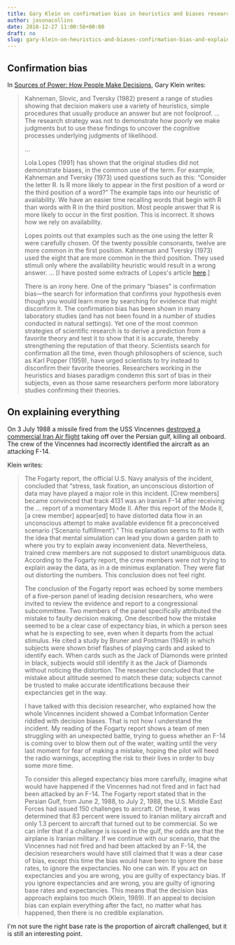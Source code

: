 ```yaml
---
title: Gary Klein on confirmation bias in heuristics and biases research, and explaining everything
author: jasonacollins
date: 2018-12-27 11:00:58+00:00
draft: no
slug: gary-klein-on-heuristics-and-biases-confirmation-bias-and-explaining-everything
---
```


## Confirmation bias

In [Sources of Power: How People Make Decisions](https://jasoncollins.blog/gary-kleins-sources-of-power-how-people-make-decisions/), Gary Klein writes:

>Kahneman, Slovic, and Tversky (1982) present a range of studies showing that decision makers use a variety of heuristics, simple procedures that usually produce an answer but are not foolproof. ... The research strategy was not to demonstrate how poorly we make judgments but to use these findings to uncover the cognitive processes underlying judgments of likelihood.
>
>...
>
>Lola Lopes (1991) has shown that the original studies did not demonstrate biases, in the common use of the term. For example, Kahneman and Tversky (1973) used questions such as this: “Consider the letter R. Is R more likely to appear in the first position of a word or the third position of a word?” The example taps into our heuristic of availability. We have an easier time recalling words that begin with R than words with R in the third position. Most people answer that R is more likely to occur in the first position. This is incorrect. It shows how we rely on availability.
>
>Lopes points out that examples such as the one using the letter R were carefully chosen. Of the twenty possible consonants, twelve are more common in the first position. Kahneman and Tversky (1973) used the eight that are more common in the third position. They used stimuli only where the availability heuristic would result in a wrong answer. ... [I have posted some extracts of Lopes's article [here](https://jasoncollins.blog/the-rhetoric-of-irrationality/).]
>
>There is an irony here. One of the primary “biases” is confirmation bias—the search for information that confirms your hypothesis even though you would learn more by searching for evidence that might disconfirm it. The confirmation bias has been shown in many laboratory studies (and has not been found in a number of studies conducted in natural settings). Yet one of the most common strategies of scientific research is to derive a prediction from a favorite theory and test it to show that it is accurate, thereby strengthening the reputation of that theory. Scientists search for confirmation all the time, even though philosophers of science, such as Karl Popper (1959), have urged scientists to try instead to disconfirm their favorite theories. Researchers working in the heuristics and biases paradigm condemn this sort of bias in their subjects, even as those same researchers perform more laboratory studies confirming their theories.

## On explaining everything

On 3 July 1988 a missile fired from the USS Vincennes [destroyed a commercial Iran Air flight](https://en.wikipedia.org/wiki/Iran_Air_Flight_655) taking off over the Persian gulf, killing all onboard. The crew of the Vincennes had incorrectly identified the aircraft as an attacking F-14.

Klein writes:

>The Fogarty report, the official U.S. Navy analysis of the incident, concluded that “stress, task fixation, an unconscious distortion of data may have played a major role in this incident. [Crew members] became convinced that track 4131 was an Iranian F-14 after receiving the ... report of a momentary Mode II. After this report of the Mode II, [a crew member] appear[ed] to have distorted data flow in an unconscious attempt to make available evidence fit a preconceived scenario (‘Scenario fulfillment’).” This explanation seems to fit in with the idea that mental simulation can lead you down a garden path to where you try to explain away inconvenient data. Nevertheless, trained crew members are not supposed to distort unambiguous data. According to the Fogarty report, the crew members were not trying to explain away the data, as in a de minimus explanation. They were flat out distorting the numbers. This conclusion does not feel right.
>
>The conclusion of the Fogarty report was echoed by some members of a five-person panel of leading decision researchers, who were invited to review the evidence and report to a congressional subcommittee. Two members of the panel specifically attributed the mistake to faulty decision making. One described how the mistake seemed to be a clear case of expectancy bias, in which a person sees what he is expecting to see, even when it departs from the actual stimulus. He cited a study by Bruner and Postman (1949) in which subjects were shown brief flashes of playing cards and asked to identify each. When cards such as the Jack of Diamonds were printed in black, subjects would still identify it as the Jack of Diamonds without noticing the distortion. The researcher concluded that the mistake about altitude seemed to match these data; subjects cannot be trusted to make accurate identifications because their expectancies get in the way.
>
>I have talked with this decision researcher, who explained how the whole Vincennes incident showed a Combat Information Center riddled with decision biases. That is not how I understand the incident. My reading of the Fogarty report shows a team of men struggling with an unexpected battle, trying to guess whether an F-14 is coming over to blow them out of the water, waiting until the very last moment for fear of making a mistake, hoping the pilot will heed the radio warnings, accepting the risk to their lives in order to buy some more time.
>
>To consider this alleged expectancy bias more carefully, imagine what would have happened if the Vincennes had not fired and in fact had been attacked by an F-14. The Fogarty report stated that in the Persian Gulf, from June 2, 1988, to July 2, 1988, the U.S. Middle East Forces had issued 150 challenges to aircraft. Of these, it was determined that 83 percent were issued to Iranian military aircraft and only 1.3 percent to aircraft that turned out to be commercial. So we can infer that if a challenge is issued in the gulf, the odds are that the airplane is Iranian military. If we continue with our scenario, that the Vincennes had not fired and had been attacked by an F-14, the decision researchers would have still claimed that it was a dear case of bias, except this time the bias would have been to ignore the base rates, to ignore the expectancies. No one can win. If you act on expectancies and you are wrong, you are guilty of expectancy bias. If you ignore expectancies and are wrong, you are guilty of ignoring base rates and expectancies. This means that the decision bias approach explains too much (Klein, 1989). If an appeal to decision bias can explain everything after the fact, no matter what has happened, then there is no credible explanation.

I'm not sure the right base rate is the proportion of aircraft challenged, but it is still an interesting point.
